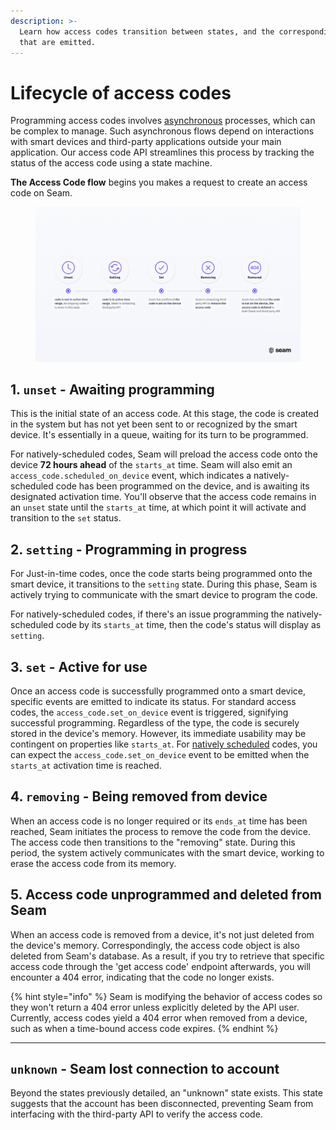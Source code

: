 ```yaml
---
description: >-
  Learn how access codes transition between states, and the corresponding events
  that are emitted.
---
```


# Lifecycle of access codes

Programming access codes involves [asynchronous](https://en.wikipedia.org/wiki/Asynchronous\_system) processes, which can be complex to manage. Such asynchronous flows depend on interactions with smart devices and third-party applications outside your main application. Our access code API streamlines this process by tracking the status of the access code using a state machine.

**The Access Code flow** begins you makes a request to create an access code on Seam.

<figure><img src="../../../.gitbook/assets/Option 2. State Sequence for Access Codes.jpg" alt=""><figcaption></figcaption></figure>

## 1. `unset` - Awaiting programming

This is the initial state of an access code. At this stage, the code is created in the system but has not yet been sent to or recognized by the smart device. It's essentially in a queue, waiting for its turn to be programmed.

For natively-scheduled codes, Seam will preload the access code onto the device **72 hours ahead** of the `starts_at` time. Seam will also emit an `access_code.scheduled_on_device` event, which indicates a natively-scheduled code has been programmed on the device, and is awaiting its designated activation time. You'll observe that the access code remains in an `unset` state until the `starts_at` time, at which point it will activate and transition to the `set` status.

## 2. `setting` - Programming in progress

For Just-in-time codes, once the code starts being programmed onto the smart device, it transitions to the `setting` state. During this phase, Seam is actively trying to communicate with the smart device to program the code.

For natively-scheduled codes, if there's an issue programming the natively-scheduled code by its `starts_at` time, then the code's status will display as `setting`.

## 3. `set` - Active for use

Once an access code is successfully programmed onto a smart device, specific events are emitted to indicate its status. For standard access codes, the `access_code.set_on_device` event is triggered, signifying successful programming. Regardless of the type, the code is securely stored in the device's memory. However, its immediate usability may be contingent on properties like `starts_at`. For [natively scheduled](./#native-scheduling) codes, you can expect the `access_code.set_on_device` event to be emitted when the `starts_at` activation time is reached.

## 4. `removing` - Being removed from device

When an access code is no longer required or its `ends_at` time has been reached, Seam initiates the process to remove the code from the device. The access code then transitions to the "removing" state. During this period, the system actively communicates with the smart device, working to erase the access code from its memory.

## 5. Access code unprogrammed and deleted from Seam

When an access code is removed from a device, it's not just deleted from the device's memory. Correspondingly, the access code object is also deleted from Seam's database. As a result, if you try to retrieve that specific access code through the 'get access code' endpoint afterwards, you will encounter a 404 error, indicating that the code no longer exists.

{% hint style="info" %}
Seam is modifying the behavior of access codes so they won't return a 404 error unless explicitly deleted by the API user. Currently, access codes yield a 404 error when removed from a device, such as when a time-bound access code expires.
{% endhint %}

***

## `unknown` - Seam lost connection to account

Beyond the states previously detailed, an "unknown" state exists. This state suggests that the account has been disconnected, preventing Seam from interfacing with the third-party API to verify the access code.
